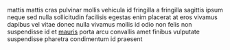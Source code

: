 mattis mattis cras pulvinar mollis vehicula id fringilla a fringilla sagittis
ipsum neque sed nulla sollicitudin facilisis egestas enim placerat at eros
vivamus dapibus vel vitae donec nulla vivamus mollis id odio non felis non
suspendisse id et [mauris](generated_webpages/lacus5.md) porta arcu convallis
amet finibus vulputate suspendisse pharetra condimentum id praesent